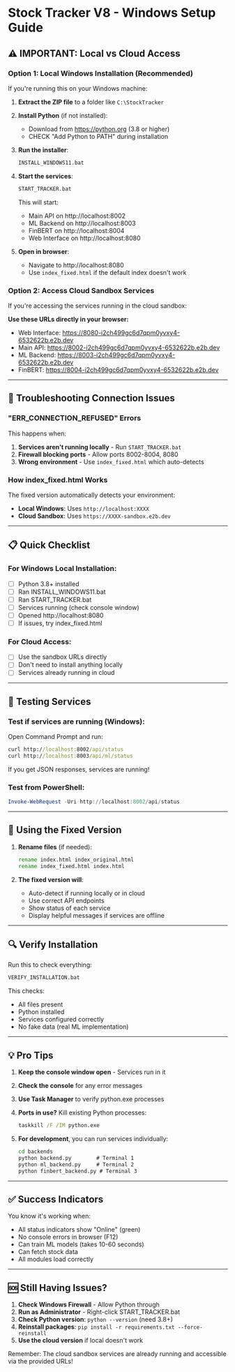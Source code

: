 # Stock Tracker V8 - Windows Setup Guide

## ⚠️ IMPORTANT: Local vs Cloud Access

### Option 1: Local Windows Installation (Recommended)

If you're running this on your Windows machine:

1. **Extract the ZIP file** to a folder like `C:\StockTracker`

2. **Install Python** (if not installed):
   - Download from https://python.org (3.8 or higher)
   - CHECK "Add Python to PATH" during installation

3. **Run the installer**:
   ```cmd
   INSTALL_WINDOWS11.bat
   ```

4. **Start the services**:
   ```cmd
   START_TRACKER.bat
   ```
   This will start:
   - Main API on http://localhost:8002
   - ML Backend on http://localhost:8003
   - FinBERT on http://localhost:8004
   - Web Interface on http://localhost:8080

5. **Open in browser**:
   - Navigate to http://localhost:8080
   - Use `index_fixed.html` if the default index doesn't work

### Option 2: Access Cloud Sandbox Services

If you're accessing the services running in the cloud sandbox:

**Use these URLs directly in your browser:**
- Web Interface: https://8080-i2ch499gc6d7qpm0yvxy4-6532622b.e2b.dev
- Main API: https://8002-i2ch499gc6d7qpm0yvxy4-6532622b.e2b.dev
- ML Backend: https://8003-i2ch499gc6d7qpm0yvxy4-6532622b.e2b.dev
- FinBERT: https://8004-i2ch499gc6d7qpm0yvxy4-6532622b.e2b.dev

---

## 🔧 Troubleshooting Connection Issues

### "ERR_CONNECTION_REFUSED" Errors

This happens when:
1. **Services aren't running locally** - Run `START_TRACKER.bat`
2. **Firewall blocking ports** - Allow ports 8002-8004, 8080
3. **Wrong environment** - Use `index_fixed.html` which auto-detects

### How index_fixed.html Works

The fixed version automatically detects your environment:
- **Local Windows**: Uses `http://localhost:XXXX`
- **Cloud Sandbox**: Uses `https://XXXX-sandbox.e2b.dev`

---

## 📋 Quick Checklist

### For Windows Local Installation:

- [ ] Python 3.8+ installed
- [ ] Ran INSTALL_WINDOWS11.bat
- [ ] Ran START_TRACKER.bat
- [ ] Services running (check console window)
- [ ] Opened http://localhost:8080
- [ ] If issues, try index_fixed.html

### For Cloud Access:

- [ ] Use the sandbox URLs directly
- [ ] Don't need to install anything locally
- [ ] Services already running in cloud

---

## 🚀 Testing Services

### Test if services are running (Windows):

Open Command Prompt and run:
```cmd
curl http://localhost:8002/api/status
curl http://localhost:8003/api/ml/status
```

If you get JSON responses, services are running!

### Test from PowerShell:
```powershell
Invoke-WebRequest -Uri http://localhost:8002/api/status
```

---

## 📝 Using the Fixed Version

1. **Rename files** (if needed):
   ```cmd
   rename index.html index_original.html
   rename index_fixed.html index.html
   ```

2. **The fixed version will**:
   - Auto-detect if running locally or in cloud
   - Use correct API endpoints
   - Show status of each service
   - Display helpful messages if services are offline

---

## 🔍 Verify Installation

Run this to check everything:
```cmd
VERIFY_INSTALLATION.bat
```

This checks:
- All files present
- Python installed
- Services configured correctly
- No fake data (real ML implementation)

---

## 💡 Pro Tips

1. **Keep the console window open** - Services run in it
2. **Check the console** for any error messages
3. **Use Task Manager** to verify python.exe processes
4. **Ports in use?** Kill existing Python processes:
   ```cmd
   taskkill /F /IM python.exe
   ```

5. **For development**, you can run services individually:
   ```cmd
   cd backends
   python backend.py        # Terminal 1
   python ml_backend.py     # Terminal 2
   python finbert_backend.py # Terminal 3
   ```

---

## ✅ Success Indicators

You know it's working when:
- All status indicators show "Online" (green)
- No console errors in browser (F12)
- Can train ML models (takes 10-60 seconds)
- Can fetch stock data
- All modules load correctly

---

## 🆘 Still Having Issues?

1. **Check Windows Firewall** - Allow Python through
2. **Run as Administrator** - Right-click START_TRACKER.bat
3. **Check Python version**: `python --version` (need 3.8+)
4. **Reinstall packages**: `pip install -r requirements.txt --force-reinstall`
5. **Use the cloud version** if local doesn't work

Remember: The cloud sandbox services are already running and accessible via the provided URLs!
